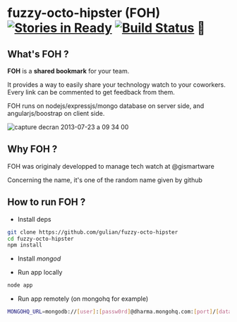 fuzzy-octo-hipster (FOH) [![Stories in Ready](https://badge.waffle.io/gulian/fuzzy-octo-hipster.png)](http://waffle.io/gulian/fuzzy-octo-hipster) [![Build Status](https://drone.io/github.com/gulian/fuzzy-octo-hipster/status.png)](https://drone.io/github.com/gulian/fuzzy-octo-hipster/latest) :punch: 
==================

## What's FOH ?

**FOH** is a **shared bookmark** for your team. 

It provides a way to easily share your technology watch to your coworkers. Every link can be commented to get feedback from them. 

FOH runs on nodejs/expressjs/mongo database on server side, and angularjs/boostrap on client side. 

![capture decran 2013-07-23 a 09 34 00](https://f.cloud.github.com/assets/487387/840185/713c0880-f36a-11e2-9399-a6f505c7b02c.png)

## Why FOH ?

FOH was originaly developped to manage tech watch at @gismartware 

Concerning the name, it's one of the random name given by github

## How to run FOH ?

* Install deps

```bash
git clone https://github.com/gulian/fuzzy-octo-hipster
cd fuzzy-octo-hipster
npm install 
```

* Install _mongod_ 

* Run app locally

```bash
node app
```

* Run app remotely (on mongohq for example)

```bash
MONGOHQ_URL=mongodb://[user]:[passw0rd]@dharma.mongohq.com:[port]/[database_name] node app
```
